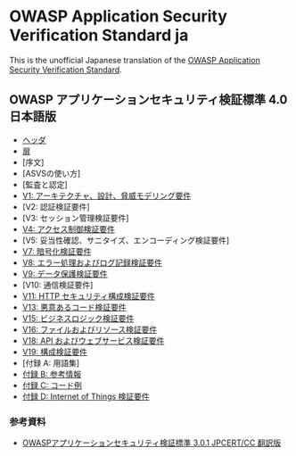 # OWASP Application Security Verification Standard ja

This is the unofficial Japanese translation of the [OWASP Application Security Verification Standard](https://github.com/OWASP/ASVS).

## OWASP アプリケーションセキュリティ検証標準 4.0 日本語版

* [ヘッダ](4.0/ja/0x00-Header.md)
* [扉](4.0/ja/0x01-Frontispiece.md)
* [序文] <!-- (4.0/ja/0x02-Preface.md) -->
* [ASVSの使い方] <!-- (4.0/ja/0x03-Using-ASVS.md) -->
* [監査と認定] <!-- (4.0/ja/0x04-Assessment_and_Certification.md) -->
* [V1: アーキテクチャ、設計、脅威モデリング要件](4.0/ja/0x10-V1-Architecture.md)
* [V2: 認証検証要件] <!-- (4.0/ja/0x11-V2-Authentication.md) -->
* [V3: セッション管理検証要件] <!-- (4.0/ja/0x12-V3-Session-management.md) -->
* [V4: アクセス制御検証要件](4.0/ja/0x12-V4-Access-Control.md)
* [V5: 妥当性確認、サニタイズ、エンコーディング検証要件] <!-- (4.0/ja/0x13-V5-Input-Validation.md) -->
* [V7: 暗号化検証要件](4.0/ja/0x14-V7-Cryptography.md)
* [V8: エラー処理およびログ記録検証要件](4.0/ja/0x15-V8-Error-Logging.md)
* [V9: データ保護検証要件](4.0/ja/0x16-V9-Data-Protection.md)
* [V10: 通信検証要件] <!-- (4.0/ja/0x17-V10-Communications.md) -->
* [V11: HTTP セキュリティ構成検証要件](4.0/ja/0x18-V11-HTTP-security-configuration-verification-requirements.md)
* [V13: 悪意あるコード検証要件](4.0/ja/0x19-V13-Malicious.md)
* [V15: ビジネスロジック検証要件](4.0/ja/0x20-V15-BusLogic.md)
* [V16: ファイルおよびリソース検証要件](4.0/ja/0x21-V16-Files-Resources.md)
* [V18: API およびウェブサービス検証要件](4.0/ja/0x23-V18-API.md)
* [V19: 構成検証要件](4.0/ja/0x24-V19-Config.md)
* [付録 A: 用語集] <!-- (4.0/ja/0x90-Appendix-A_Glossary.md) -->
* [付録 B: 参考情報](4.0/ja/0x91-Appendix-B_References.md)
* [付録 C: コード例](4.0/ja/0x92-Appendix-C_CodeExamples.md)
* [付録 D: Internet of Things 検証要件](4.0/ja/0x93-Appendix-D_IoT.md)

### 参考資料

* [OWASPアプリケーションセキュリティ検証標準 3.0.1 JPCERT/CC 翻訳版](https://www.jpcert.or.jp/securecoding/materials-owaspasvs.html)

